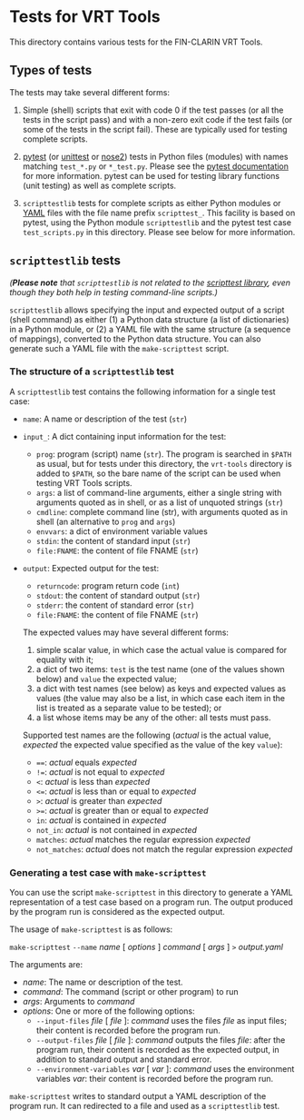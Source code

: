 
# Tests for VRT Tools

This directory contains various tests for the FIN-CLARIN VRT Tools.


## Types of tests

The tests may take several different forms:

1.  Simple (shell) scripts that exit with code 0 if the test passes
    (or all the tests in the script pass) and with a non-zero exit
    code if the test fails (or some of the tests in the script fail).
    These are typically used for testing complete scripts.

2.  [pytest](https://docs.pytest.org/en/latest/) (or
    [unittest](https://docs.python.org/3/library/unittest.html) or
    [nose2](https://docs.nose2.io/en/latest/)) tests in Python files
    (modules) with names matching `test_*.py` or `*_test.py`. Please
    see the [pytest documentation](https://docs.pytest.org/en/latest/)
    for more information. pytest can be used for testing library
    functions (unit testing) as well as complete scripts.

3.  `scripttestlib` tests for complete scripts as either Python
    modules or [YAML](https://yaml.org/) files with the file name
    prefix `scripttest_`. This facility is based on pytest, using the
    Python module `scripttestlib` and the pytest test case
    `test_scripts.py` in this directory. Please see below for more
    information.


## `scripttestlib` tests

*(**Please note** that `scripttestlib` is not related to the
[scripttest library](https://github.com/pypa/scripttest), even though
they both help in testing command-line scripts.)*

`scripttestlib` allows specifying the input and expected output of a
script (shell command) as either (1) a Python data structure (a list
of dictionaries) in a Python module, or (2) a YAML file with the same
structure (a sequence of mappings), converted to the Python data
structure. You can also generate such a YAML file with the
`make-scripttest` script.


### The structure of a `scripttestlib` test

A `scripttestlib` test contains the following information for a single
test case:

-   `name`: A name or description of the test (`str`)

-   `input_`: A dict containing input information for the test:
    -   `prog`: program (script) name (`str`). The program is searched
        in `$PATH` as usual, but for tests under this directory, the
        `vrt-tools` directory is added to `$PATH`, so the bare name of
        the script can be used when testing VRT Tools scripts.
    -   `args`: a list of command-line arguments, either a single
        string with arguments quoted as in shell, or as a list of
        unquoted strings (`str`)
    -   `cmdline`: complete command line (str), with arguments quoted
        as in shell (an alternative to `prog` and `args`)
    -   `envvars`: a dict of environment variable values
    -   `stdin`: the content of standard input (`str`)
    -   `file:FNAME`: the content of file FNAME (`str`)

-   `output`: Expected output for the test:
    -   `returncode`: program return code (`int`)
    -   `stdout`: the content of standard output (`str`)
    -   `stderr`: the content of standard error (`str`)
    -   `file:FNAME`: the content of file FNAME (`str`)

    The expected values may have several different forms:

    1. simple scalar value, in which case the actual value is compared
       for equality with it;
    2. a dict of two items: `test` is the test name (one of the values
       shown below) and `value` the expected value;
    3. a dict with test names (see below) as keys and expected values
       as values (the value may also be a list, in which case each
       item in the list is treated as a separate value to be tested);
       or
    4. a list whose items may be any of the other: all tests must
       pass.

    Supported test names are the following (*actual* is the actual
    value, *expected* the expected value specified as the value of the
    key `value`):

    -   `==`: *actual* equals *expected*
    -   `!=`: *actual* is not equal to *expected*
    -   `<`: *actual* is less than *expected*
    -   `<=`: *actual* is less than or equal to *expected*
    -   `>`: *actual* is greater than *expected*
    -   `>=`: *actual* is greater than or equal to *expected*
    -   `in`: *actual* is contained in *expected*
    -   `not_in`: *actual* is not contained in *expected*
    -   `matches`: *actual* matches the regular expression *expected*
    -   `not_matches`: *actual* does not match the regular expression
        *expected*


### Generating a test case with `make-scripttest`

You can use the script `make-scripttest` in this directory to generate
a YAML representation of a test case based on a program run. The
output produced by the program run is considered as the expected
output.

The usage of `make-scripttest` is as follows:

`make-scripttest` `--name` *name* [ *options* ] *command* [ *args* ]
`>` *output.yaml*

The arguments are:

-   *name*: The name or description of the test.
-   *command*: The command (script or other program) to run
-   *args*: Arguments to *command*
-   *options*: One or more of the following options:
    -   `--input-files` *file* [ *file* ]: *command* uses the files
        *file* as input files; their content is recorded before the
        program run.
    -   `--output-files` *file* [ *file* ]: *command* outputs the
        files *file*: after the program run, their content is recorded
        as the expected output, in addition to standard output and
        standard error.
    -   `--environment-variables` *var* [ *var* ]: *command* uses the
        environment variables *var*: their content is recorded before
        the program run.

`make-scripttest` writes to standard output a YAML description of the
program run. It can redirected to a file and used as a `scripttestlib`
test.
